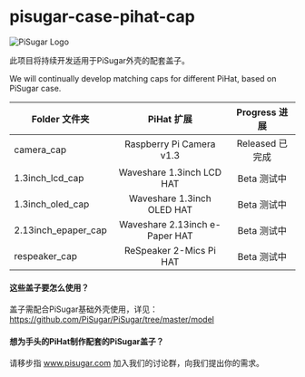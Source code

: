 # pisugar-case-pihat-cap

![PiSugar Logo](https://raw.githubusercontent.com/JdaieLin/PiSugar/master/logo.jpg)

此项目将持续开发适用于PiSugar外壳的配套盖子。

We will continually develop matching caps for different PiHat, based on PiSugar case.


| Folder 文件夹 | PiHat 扩展 | Progress 进展 | 
| - | :-: | :-: | 
| camera_cap | Raspberry Pi Camera v1.3 | Released 已完成 | 
| 1.3inch_lcd_cap | Waveshare 1.3inch LCD HAT | Beta 测试中 |
| 1.3inch_oled_cap | Waveshare 1.3inch OLED HAT | Beta 测试中 |
| 2.13inch_epaper_cap | Waveshare 2.13inch e-Paper HAT | Beta 测试中 |
| respeaker_cap | ReSpeaker 2-Mics Pi HAT | Beta 测试中 | 


#### 这些盖子要怎么使用？

盖子需配合PiSugar基础外壳使用，详见：https://github.com/PiSugar/PiSugar/tree/master/model


#### 想为手头的PiHat制作配套的PiSugar盖子？

请移步指  www.pisugar.com 加入我们的讨论群，向我们提出你的需求。
